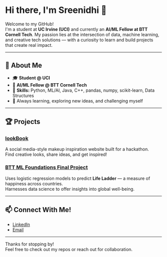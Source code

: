 # Hi there, I'm Sreenidhi 👋

Welcome to my GitHub!  
I'm a student at **UC Irvine (UCI)** and currently an **AI/ML Fellow at BTT Cornell Tech**. My passion lies at the intersection of data, machine learning, and creative tech solutions — with a curiosity to learn and build projects that create real impact.

---

## 🚀 About Me
- 🎓 **Student @ UCI**
- 🤖 **AI/ML Fellow @ BTT Cornell Tech**
- 🧠 **Skills:** Python, ML/AI, Java, C++, pandas, numpy, scikit-learn, Data Structures
- 🌱 Always learning, exploring new ideas, and challenging myself

---

## 🏆 Projects

### [lookBook](https://github.com/rachaelvle)
A social media-style makeup inspiration website built for a hackathon.  
Find creative looks, share ideas, and get inspired!

### [BTT ML Foundations Final Project](https://github.com/sreenidhi608/My-BTT-Portfolio/tree/final-project)
Uses logistic regression models to predict **Life Ladder** — a measure of happiness across countries.  
Harnesses data science to offer insights into global well-being.

---

## 📫 Connect With Me!

- [LinkedIn](https://www.linkedin.com/in/sreenidhi-challagundla-3b9205187/)
- [Email](challagundla.nidhi@gmail.com)

---

Thanks for stopping by!  
Feel free to check out my repos or reach out for collaboration.
